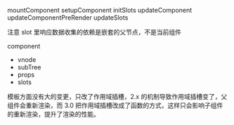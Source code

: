 mountComponent setupComponent initSlots
updateComponent updateComponentPreRender updateSlots

注意 slot 里响应数据收集的依赖是嵌套的父节点，不是当前组件

component
- vnode
- subTree
- props
- slots


模板方面没有大的变更，只改了作用域插槽，2.x 的机制导致作用域插槽变了，父组件会重新渲染，而 3.0 把作用域插槽改成了函数的方式，这样只会影响子组件的重新渲染，提升了渲染的性能。
